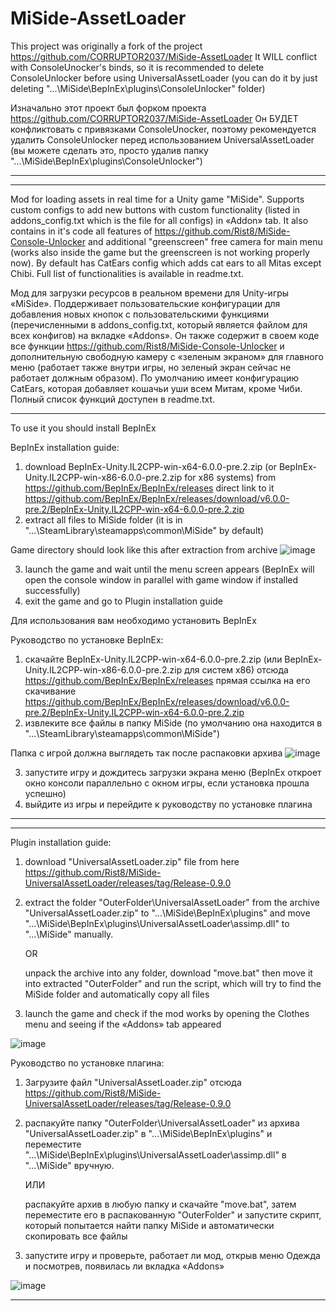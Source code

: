 # MiSide-AssetLoader
This project was originally a fork of the project https://github.com/CORRUPTOR2037/MiSide-AssetLoader
It WILL conflict with ConsoleUnocker's binds, so it is recommended to delete ConsoleUnlocker before using UniversalAssetLoader (you can do it by just deleting "...\MiSide\BepInEx\plugins\ConsoleUnlocker" folder) 

Изначально этот проект был форком проекта https://github.com/CORRUPTOR2037/MiSide-AssetLoader
Он БУДЕТ конфликтовать с привязками ConsoleUnocker, поэтому рекомендуется удалить ConsoleUnlocker перед использованием UniversalAssetLoader (вы можете сделать это, просто удалив папку "...\MiSide\BepInEx\plugins\ConsoleUnlocker")
________________________________________________________________________________________________________________________________________________________



________________________________________________________________________________________________________________________________________________________
Mod for loading assets in real time for a Unity game "MiSide". Supports custom configs to add new buttons with custom functionality (listed in addons_config.txt which is the file for all configs) in «Addon» tab. It also contains in it's code all features of https://github.com/Rist8/MiSide-Console-Unlocker and additional "greenscreen" free camera for main menu (works also inside the game but the greenscreen is not working properly now). By default has CatEars config which adds cat ears to all Mitas except Chibi. Full list of functionalities is available in readme.txt.



Мод для загрузки ресурсов в реальном времени для Unity-игры «MiSide». Поддерживает пользовательские конфигурации для добавления новых кнопок с пользовательскими функциями (перечисленными в addons_config.txt, который является файлом для всех конфигов) на вкладке «Addons». Он также содержит в своем коде все функции https://github.com/Rist8/MiSide-Console-Unlocker и дополнительную свободную камеру с «зеленым экраном» для главного меню (работает также внутри игры, но зеленый экран сейчас не работает должным образом). По умолчанию имеет конфигурацию CatEars, которая добавляет кошачьи уши всем Митам, кроме Чиби. Полный список функций доступен в readme.txt.
________________________________________________________________________________________________________________________________________________________
To use it you should install BepInEx

BepInEx installation guide:
1. download BepInEx-Unity.IL2CPP-win-x64-6.0.0-pre.2.zip (or BepInEx-Unity.IL2CPP-win-x86-6.0.0-pre.2.zip for x86 systems) from https://github.com/BepInEx/BepInEx/releases
direct link to it
 https://github.com/BepInEx/BepInEx/releases/download/v6.0.0-pre.2/BepInEx-Unity.IL2CPP-win-x64-6.0.0-pre.2.zip
2. extract all files to MiSide folder (it is in "...\SteamLibrary\steamapps\common\MiSide" by default)

Game directory should look like this after extraction from archive ![image](https://github.com/user-attachments/assets/bc7d35bf-3b98-499f-8122-410911d545f2)

3. launch the game and wait until the menu screen appears (BepInEx will open the console window in parallel with game window if installed successfully)
4. exit the game and go to Plugin installation guide




Для использования вам необходимо установить BepInEx

Руководство по установке BepInEx:
1. скачайте BepInEx-Unity.IL2CPP-win-x64-6.0.0-pre.2.zip (или BepInEx-Unity.IL2CPP-win-x86-6.0.0-pre.2.zip для систем x86) отсюда https://github.com/BepInEx/BepInEx/releases
прямая ссылка на его скачивание
 https://github.com/BepInEx/BepInEx/releases/download/v6.0.0-pre.2/BepInEx-Unity.IL2CPP-win-x64-6.0.0-pre.2.zip
2. извлеките все файлы в папку MiSide (по умолчанию она находится в "...\SteamLibrary\steamapps\common\MiSide")

Папка с игрой должна выглядеть так после распаковки архива ![image](https://github.com/user-attachments/assets/bc7d35bf-3b98-499f-8122-410911d545f2)

3. запустите игру и дождитесь загрузки экрана меню (BepInEx откроет окно консоли параллельно с окном игры, если установка прошла успешно)
4. выйдите из игры и перейдите к руководству по установке плагина
________________________________________________________________________________________________________________________________________________________



________________________________________________________________________________________________________________________________________________________
Plugin installation guide:

1. download "UniversalAssetLoader.zip" file from here https://github.com/Rist8/MiSide-UniversalAssetLoader/releases/tag/Release-0.9.0
2. extract the folder "OuterFolder\UniversalAssetLoader" from the archive "UniversalAssetLoader.zip" to "...\MiSide\BepInEx\plugins" and move "...\MiSide\BepInEx\plugins\UniversalAssetLoader\assimp.dll" to "...\MiSide" manually.

   OR
   
   unpack the archive into any folder, download "move.bat" then move it into extracted "OuterFolder" and run the script, which will try to find the MiSide folder and automatically copy all files
3. launch the game and check if the mod works by opening the Сlothes menu and seeing if the «Addons» tab appeared

![image](https://github.com/user-attachments/assets/b380ff52-5c7d-4ebe-9b85-52eda35ce9fb)




Руководство по установке плагина:

1. Загрузите файл "UniversalAssetLoader.zip" отсюда https://github.com/Rist8/MiSide-UniversalAssetLoader/releases/tag/Release-0.9.0
2. распакуйте папку "OuterFolder\UniversalAssetLoader" из архива "UniversalAssetLoader.zip" в "...\MiSide\BepInEx\plugins" и переместите "...\MiSide\BepInEx\plugins\UniversalAssetLoader\assimp.dll" в "...\MiSide" вручную.

   ИЛИ
   
   распакуйте архив в любую папку и скачайте "move.bat", затем переместите его в распакованную "OuterFolder" и запустите скрипт, который попытается найти папку MiSide и автоматически скопировать все файлы
3. запустите игру и проверьте, работает ли мод, открыв меню Одежда и посмотрев, появилась ли вкладка «Addons»

![image](https://github.com/user-attachments/assets/3e4c4c09-e31a-47ad-bff3-634c203f32d9)

________________________________________________________________________________________________________________________________________________________
